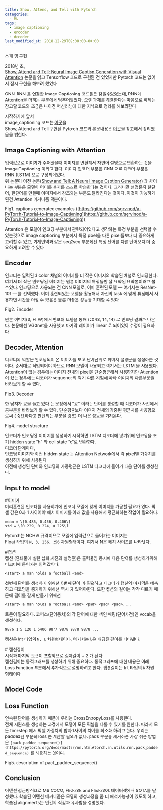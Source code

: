 ```yaml
---
title: Show, Attend, and Tell with Pytorch
categories:
  - ML
tags:
  - image captioning
  - encoder
  - decoder
last_modified_at: 2018-12-29T09:00:00-00:00
---
```




소개 및 구현

2018년 초,  
[Show, Attend and Tell: Neural Image Caption Generation with Visual Attention](https://arxiv.org/abs/1502.03044) 논문을 읽고 Tensorflow 코드로 구현된 건 있었지만 Pytorch 코드는 없어서 잠시 구현을 해보려 했었다

CNN-RNN 을 연결한 Image Captioning 코드들은 찾을수있었는데, RNN에 Attention을 더하는 부분에서 멈추어있었다. 오랜 과제를 해결한다는 마음으로 이제는 참고할 코드와 조금은 나아진 머신러닝에 대한 지식으로 정리를 해보려한다

시작하기에 앞서  
image\_captioning 코드는 [이곳](https://github.com/yunjey/pytorch-tutorial/tree/master/tutorials/03-advanced/image_captioning)을  
Show, Attend and Tell 구현된 Pytorch 코드와 본문내용은 [이곳](https://github.com/sgrvinod/a-PyTorch-Tutorial-to-Image-Captioning)을 참고해서 정리했음을 밝힌다.

Image Captioning with Attention
-------------------------------

입력값으로 이미지가 주어졌을때 이미지를 변환해서 자연어 설명으로 변환하는 것을 Image Captioning 이라고 한다. 이미지 인코더 부분은 CNN 으로 디코더 부분은 RNN (LSTM) 으로 구성되어있다.  
위 논문이 이전 논문([Show and Tell: A Neural Image Caption Generator](https://arxiv.org/abs/1411.4555)) 과 차이나는 부분은 모델이 어디를 볼지를 스스로 학습한다는 것이다. 그러니깐 설명문의 한단어, 한단어를 만들때 이미지에서 강조되는 부분도 달라진다는 것이다. 이것이 가능하게 된건 Attention 메커니즘 덕분이다.

Fig1. captions generated examples ([https://github.com/sgrvinod/a-PyTorch-Tutorial-to-Image-Captioning](https://github.com/sgrvinod/a-PyTorch-Tutorial-to-Image-Captioning))

Attention 은 모델이 인코딩 부분에서 관련되어있다고 생각하는 특정 부분을 선택할 수 있는것으로 image captioning 부분에서 특정 pixel을 다른 pixel들보다 더 중요하게 고려할 수 있고, 기계번역과 같은 seq2seq 부분에선 특정 단어를 다른 단어보다 더 중요하게 고려할 수 있다

Encoder
-------

인코더는 입력된 3 color 채널의 이미지를 더 작은 이미지의 학습된 채널로 인코딩한다. 여기서 더 작은 인코딩된 이미지는 원본 이미지의 특징들만 잘 요약된 요약본이라고 볼수있다. 인코딩으로 사용되는 건 CNN 모델로, 이미 훈련된 모델 — 여기서는 ResNet-101 — 를 선택했다. 이미 훈련되있는 모델을 활용해서 자신의 task 에 맞게 튜닝해서 사용하면 시간을 아낄 수 있음은 물론 더좋은 성능을 기대할 수 있다.

Fig2. Encoder

원본 이미지(3, H, W)에서 인코더 모델을 통해 (2048, 14, 14) 로 인코딩 결과가 나온다. 논문에선 VGGnet을 사용했고 마지막 레이어가 linear 로 되어있어 수정이 필요하다

Decoder, Attention
------------------

디코더의 역할은 인코딩되어 온 이미지를 보고 단어단위로 이미지 설명문을 생성하는 것이다. 순서대로 작업되어야 하므로 RNN 모델이 사용되고 여기서는 LSTM 을 사용했다. Attention이 없는 경우에는 이미지 전체의 pixel을 단순평균해서 사용하지만 Attention이 있는 경우에는 디코더가 sequence의 각기 다른 지점에 따라 이미지의 다른부분을 바라보게 할 수 있다.

Fig3. Decoder

한 남자가 공을 들고 있다 는 문장에서 “공" 이라는 단어를 생성할 때 디코더가 사진에서 공부분을 바라보게 할 수 있다. 단순평균보다 이미지 전체의 가중된 평균치를 사용함으로써 ( 중요하다고 판단되는 부분을 강조) 더 나은 성능을 가져온다.

Fig4. model structure

인코더가 인코딩된 이미지를 생성하기 시작하면 LSTM 디코더에 넣기위해 인코딩을 초기 hidden state “h” 와 cell state “c”로 변환한다.  
디코더 단계마다,  
인코딩 이미지와 이전 hidden state 는 Attention Network에서 각 pixel별 가중치를 생성하기 위해 사용된다  
이전에 생성된 단어와 인코딩의 가중평균은 LSTM 디코더에 들어가 다음 단어를 생성한다.

Input to model
--------------

#이미지  
미리훈련된 인코더를 사용하기에 인코더 모델에 맞게 이미지를 가공할 필요가 있다. 픽셀 값은 0과 1 사이어야 해서 이미지를 아래 값을 사용해서 평균화하는 작업이 필요하다.

```
mean = \[0.485, 0.456, 0.406\]  
std = \[0.229, 0.224, 0.225\]
```

Pytorch는 NCHW 규격이므로 모델에 입력값으로 들어가는 이미지는  
Float 타입의 `N, 3, 256, 256` 차원형태이다. 여기서 N은 배치 사이즈를 나타낸다.

#캡션  
캡션 (인쇄물에 실린 삽화,사진의 설명문)은 출력물임 동시에 다음 단어를 생성하기위해 디코더에 들어가는 입력값이다.

`<start> a man holds a football <end>`

첫번째 단어를 생성하기 위해선 0번째 단어 <start>가 필요하고 디코더가 캡션의 마지막을 예측하고 디코딩을 중지하기 위해선 역시 <end>가 있어야한다. 또한 캡션의 길이는 각각 다르기 때문에 길이를 같게 만들기 위해선

`<start> a man holds a football <end> <pad> <pad> <pad>....`

<pad> 토큰이 필요하다. 코퍼스(단어뭉치)의 각 단어에 대한 색인 매핑(단어사전)인 vocab을 생성한다.

`9876 1 5 120 1 5406 9877 9878 9878 9878....`

캡션은 Int 타입의 `N, L` 차원형태이다. 여기서는 L은 패딩된 길이를 나타낸다.

\# 캡션길이  
시작과 마지막 토큰이 포함되므로 실제길이 + 2 가 된다  
캡션길이는 동적그래프를 생성하기 위해 중요하다. 동적그래프에 대한 내용은 아래 Loss Function 부분에서 추가적으로 설명하려고 한다. 캡션길이는 Int 타입의 `N` 차원 형태이다

Model Code
----------

Loss Function
-------------

연속된 단어를 생성하기 때문에 우리는 CrossEntropyLoss를 사용한다.  
전체 시퀀스를 생성하는 과정에서 모델이 모든 픽셀을 다룰 수 있기를 원한다. 따라서 모든 timestep 에서 픽셀 가중치의 합과 1사이의 차이를 최소화 하려고 한다. 우리는 padded된 부분의 loss 는 계산할 필요가 없다. pads 부분을 제거하는 가장 쉬운 방법은 `[pack_padded_sequence()](https://pytorch.org/docs/master/nn.html#torch.nn.utils.rnn.pack_padded_sequence)` 를 사용하는 것이다.

Fig5. description of pack\_padded\_sequence()

Conclusion
----------

어텐션 접근방식으로 MS COCO, Flickr8k and Flickr30k 데이터셋에서 SOTA를 달성했다. 학습된 어텐션 메커니즘은 모델의 생성과정을 좀 더 해석가능성이 있도록 하고, 학습된 alignments는 인간의 직감과 유사함을 설명했다.
